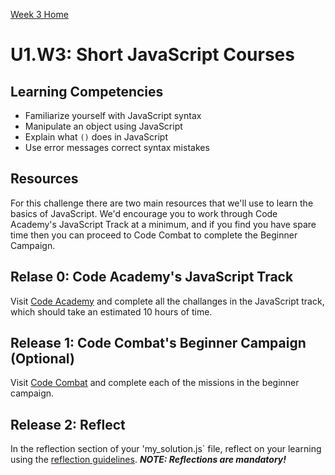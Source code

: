 [Week 3 Home](../)

# U1.W3: Short JavaScript Courses


## Learning Competencies
- Familiarize yourself with JavaScript syntax
- Manipulate an object using JavaScript
- Explain what `()` does in JavaScript
- Use error messages correct syntax mistakes

## Resources

For this challenge there are two main resources that we'll use to learn the basics of JavaScript.
We'd encourage you to work through Code Academy's JavaScript Track at a minimum, and if you find you have spare time then you can proceed to Code Combat to complete the Beginner Campaign.

## Relase 0: Code Academy's JavaScript Track
Visit [Code Academy](http://www.codecademy.com/tracks/javascript) and complete all the challanges in the JavaScript track, which should take an estimated 10 hours of time.

## Release 1: Code Combat's Beginner Campaign (Optional)
Visit [Code Combat](http://codecombat.com/play) and complete each of the missions in the beginner campaign.

## Release 2: Reflect
In the reflection section of your 'my_solution.js` file, reflect on your learning using the [reflection guidelines](https://github.com/kereru-2014/phase_0_handbook/blob/master/coding_references/reflection_guidelines.md). ***NOTE: Reflections are mandatory!***





